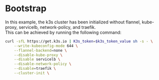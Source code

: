 # Bootstrap
In this example, the k3s cluster has been initialized without flannel, kube-proxy, servicelb, network-policy, and traefik.  
This can be achieved by running the following command:  
```bash
curl -sfL https://get.k3s.io | K3s_token=$k3s_token_value sh -s - \
    --write-kubeconfig-mode 644 \
    --flannel-backend=none \
    --disable-kube-proxy \
    --disable servicelb \
    --disable-network-policy \
    --disable=traefik \
    --cluster-init \
```